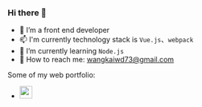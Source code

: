 ### Hi there 👋
- 🔭 I’m a front end developer
- 📫 I'm currently technology stack is `Vue.js`、`webpack`
- 🌱 I’m currently learning `Node.js`
- 💬 How to reach me: wangkaiwd73@gmail.com

Some of my web portfolio:
- [<img src="zhihu.png" height="25px" />](https://www.zhihu.com/column/c_1134526392380248064)&nbsp;
